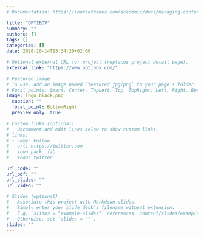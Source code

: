 ```yaml
---
# Documentation: https://sourcethemes.com/academic/docs/managing-content/

title: "OPTIBOV"
summary: ""
authors: []
tags: []
categories: []
date: 2020-10-14T15:34:20+02:00

# Optional external URL for project (replaces project detail page).
external_link: "https://www.optibov.com/"

# Featured image
# To use, add an image named `featured.jpg/png` to your page's folder.
# Focal points: Smart, Center, TopLeft, Top, TopRight, Left, Right, BottomLeft, Bottom, BottomRight.
image: logo_black.png
  caption: ""
  focal_point: BottomRight
  preview_only: true

# Custom links (optional).
#   Uncomment and edit lines below to show custom links.
# links:
# - name: Follow
#   url: https://twitter.com
#   icon_pack: fab
#   icon: twitter

url_code: ""
url_pdf: ""
url_slides: ""
url_video: ""

# Slides (optional).
#   Associate this project with Markdown slides.
#   Simply enter your slide deck's filename without extension.
#   E.g. `slides = "example-slides"` references `content/slides/example-slides.md`.
#   Otherwise, set `slides = ""`.
slides: ""
---
```

